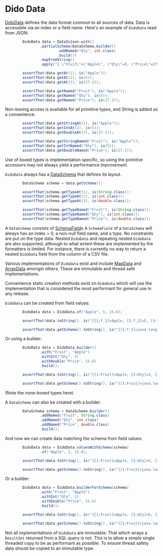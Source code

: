 Dido Data
=========

[DidoData](http://rgordon.co.uk/projects/dido/current/api/dido/data/DidoData.html) 
defines the data format common to all sources of data. Data is accessible via an
index or a field name. Here's an example of `DidoData` read from JSON:
```java
        DidoData data = DataInJson.with()
                .partialSchema(DataSchema.builder()
                        .addNamed("Qty", int.class)
                        .build())
                .mapFromString()
                .apply("{ \"Fruit\"=\"Apple\", \"Qty\"=5, \"Price\"=27.2 }");

        assertThat(data.getAt(1), is("Apple"));
        assertThat(data.getAt(2), is(5));
        assertThat(data.getAt(3), is(27.2));

        assertThat(data.getNamed("Fruit"), is("Apple"));
        assertThat(data.getNamed("Qty"), is(5));
        assertThat(data.getNamed("Price"), is(27.2));
```

Non-boxing access is available for all primitive types, and String is added as a convenience.
```java
        assertThat(data.getStringAt(1), is("Apple"));
        assertThat(data.getIntAt(2), is(5));
        assertThat(data.getDoubleAt(3), is(27.2));

        assertThat(data.getStringNamed("Fruit"), is("Apple"));
        assertThat(data.getIntNamed("Qty"), is(5));
        assertThat(data.getDoubleNamed("Price"), is(27.2));
```

Use of boxed types is implementation specific, so using the primitive accessors may
not always yield a performance improvement. 

`DidoData` always has a [DataSchema](http://rgordon.co.uk/projects/dido/current/api/dido/data/DataSchema.html) that
defines its layout.
```java
        DataSchema schema = data.getSchema();

        assertThat(schema.getTypeAt(1), is(String.class));
        assertThat(schema.getTypeAt(2), is(int.class));
        assertThat(schema.getTypeAt(3), is(double.class));

        assertThat(schema.getTypeNamed("Fruit"), is(String.class));
        assertThat(schema.getTypeNamed("Qty"), is(int.class));
        assertThat(schema.getTypeNamed("Price"), is(double.class));
```

A `DataSchema` consists of [SchemaField](http://rgordon.co.uk/projects/dido/current/api/dido/data/SchemaField.html)s
A `SchemaField` of a `DataSchema` will always hav an index > 0, a non-null field name, 
and a type. No constraints are put on the type data. Nested `DidoData` and 
repeating nested `DidoData` are also supported, although to what extent these 
are implemented by the formatters is limited. For instance, there is currently no way to
return a nested `DidoData` field from the column of a CSV file. 

Various implementations of `DidoData` exist and include
[MapData](http://rgordon.co.uk/projects/dido/current/api/dido/data/MapData.html) and
[ArrayData](http://rgordon.co.uk/projects/dido/current/api/dido/data/ArrayData.html)
amongst others. These are immutable and thread safe implementations.

Convenience static creation methods exist on `DidoData` which will use the implementation 
that is considered the most performant for general use in any release.

`DidoData` can be created from field values:
```java
        DidoData data = DidoData.of("Apple", 5, 15.6);

        assertThat(data.toString(), is("{[1:f_1]=Apple, [2:f_2]=5, [3:f_3]=15.6}"));

        assertThat(data.getSchema().toString(), is("{[1:f_1]=java.lang.String, [2:f_2]=java.lang.Integer, [3:f_3]=java.lang.Double}"));
```

Or using a builder:
```java
        DidoData data = DidoData.builder()
                .with("Fruit", "Apple")
                .withInt("Qty", 5)
                .withDouble("Price", 15.6)
                .build();

        assertThat(data.toString(), is("{[1:Fruit]=Apple, [2:Qty]=5, [3:Price]=15.6}"));

        assertThat(data.getSchema().toString(), is("{[1:Fruit]=java.lang.String, [2:Qty]=int, [3:Price]=double}"));
```

(Note the none-boxed types here)

A `DataSchema` can also be created with a builder:
```java
        DataSchema schema = DataSchema.builder()
                .addNamed("Fruit", String.class)
                .addNamed("Qty", int.class)
                .addNamed("Price", double.class)
                .build();
```

And now we can create data matching the schema from field values:
```java
        DidoData data = DidoData.valuesWithSchema(schema)
                .of("Apple", 5, 15.6);

        assertThat(data.toString(), is("{[1:Fruit]=Apple, [2:Qty]=5, [3:Price]=15.6}"));

        assertThat(data.getSchema().toString(), is("{[1:Fruit]=java.lang.String, [2:Qty]=int, [3:Price]=double}"));
```

Or a builder:
```java
        DidoData data = DidoData.builderForSchema(schema)
                .with("Fruit", "Apple")
                .withInt("Qty", 5)
                .withDouble("Price", 15.6)
                .build();

        assertThat(data.toString(), is("{[1:Fruit]=Apple, [2:Qty]=5, [3:Price]=15.6}"));

        assertThat(data.getSchema().toString(), is("{[1:Fruit]=java.lang.String, [2:Qty]=int, [3:Price]=double}"));
```


Not all implementations of `DidoData` are immutable. That which
wraps a `ResultSet` returned from a SQL query is not. This is to allow
a simple single threaded copy to be as performant as possible. To ensure 
thread safety data should be copied to an immutable type.  
